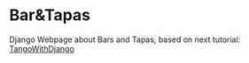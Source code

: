 # Bar&Tapas
Django Webpage about Bars and Tapas, based on next tutorial:
[TangoWithDjango](http://www.tangowithdjango.com/book17/)
